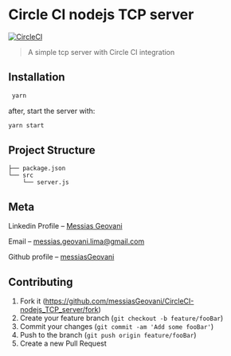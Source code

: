 # Circle CI nodejs TCP server

[![CircleCI](https://circleci.com/gh/messiasGeovani/CircleCI-nodejs_TCP_server.svg?style=svg)](https://circleci.com/gh/messiasGeovani/CircleCI-nodejs_TCP_server)

> A simple tcp server with Circle CI integration

## Installation

```sh
 yarn
```

after, start the server with:

```sh
yarn start
```

## Project Structure

```
├── package.json
└── src
    └── server.js
```

## Meta

Linkedin Profile – [Messias Geovani](https://www.linkedin.com/in/messias-geovani-00125416a?lipi=urn%3Ali%3Apage%3Ad_flagship3_profile_view_base_contact_details%3BGnSoFwiETD%2BtGrv4dF9mSw%3D%3D) 

Email – messias.geovani.lima@gmail.com

Github profile – [messiasGeovani](https://github.com/messiasGeovani)

## Contributing

1. Fork it (<https://github.com/messiasGeovani/CircleCI-nodejs_TCP_server/fork>)
2. Create your feature branch (`git checkout -b feature/fooBar`)
3. Commit your changes (`git commit -am 'Add some fooBar'`)
4. Push to the branch (`git push origin feature/fooBar`)
5. Create a new Pull Request
